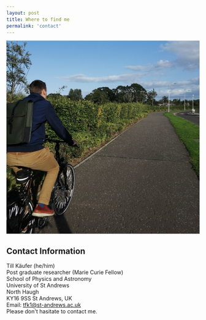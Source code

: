 ```yaml
---
layout: post
title: Where to find me
permalink: 'contact'
---
```


[<img src="/images/bike.jpg" class="fit image">](/contact)


## Contact Information

Till Käufer (he/him)  
Post graduate researcher (Marie Curie Fellow)  
School of Physics and Astronomy  
University of St&nbsp;Andrews  
North Haugh  
KY16 9SS St Andrews, UK  
Email: tfk1@st-andrews.ac.uk  
Please don't hasitate to contact me. 
